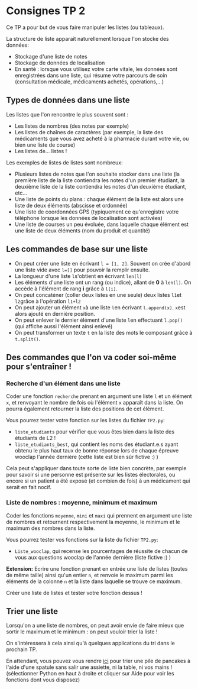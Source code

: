 # Consignes TP 2

Ce TP a pour but de vous faire manipuler les listes (ou tableaux).

La structure de liste apparaît naturellement lorsque l'on stocke des données:

- Stockage d'une liste de notes
- Stockage de données de localisation
- En santé : lorsque vous utilisez votre carte vitale, les données sont enregistrées dans une liste, qui résume votre parcours de soin (consultation médicale, médicaments achetés, opérations,...)

## Types de données dans une liste

Les listes que l'on rencontre le plus souvent sont :
- Les listes de nombres (des notes par exemple)
- Les listes de chaînes de caractères (par exemple, la liste des médicaments que vous avez acheté à la pharmacie durant votre vie, ou bien une liste de course)
- Les listes de... listes !

Les exemples de listes de listes sont nombreux:
- Plusieurs listes de notes que l'on souhaite stocker dans une liste (la première liste de la liste contiendra les notes d'un premier étudiant, la deuxième liste de la liste contiendra les notes d'un deuxième étudiant, etc...
- Une liste de points du plans : chaque élément de la liste est alors une liste de deux éléments (abscisse et ordonnée)
- Une liste de coordonnées GPS (typiquement ce qu'enregistre votre téléphone lorsque les données de localisation sont activées)
- Une liste de courses un peu évoluée, dans laquelle chaque élément est une liste de deux éléments (nom du produit et quantité)


## Les commandes de base sur une liste
- On peut créer une liste en écrivant `l = [1, 2]`. Souvent on crée d'abord une liste
vide avec `l=[]` pour pouvoir la remplir ensuite.
- La longueur d'une liste `l`s'obtient en écrivant `len(l)`
- Les éléments d'une liste ont un rang (ou indice), allant de **0** à `len(l)`.
On accède à l'élément de rang **i** grâce à `l[i]`.
- On peut concaténer (coller deux listes en une seule) deux listes `l1`et `l2`grâce à l'opération `l1+l2`
- On peut ajouter un élément `x`à une liste `l`en écrivant `l.append(x)`. `x`est alors ajouté en dernière position.
- On peut enlever le dernier élément d'une liste `l`en effectuant `l.pop()` (qui affiche aussi l'élément ainsi enlevé)
- On peut transformer un texte `t` en la liste des mots le composant grâce à `t.split()`.

## Des commandes que l'on va coder soi-même pour s'entraîner !


### Recherche d'un élément dans une liste

Coder une fonction `recherche` prenant en argument une liste `l` et un élément `x`, et renvoyant le nombre de fois où l'élément `x` apparaît dans la liste. On pourra également retourner la liste des positions de cet élément.

Vous pourrez tester votre fonction sur les listes du fichier `TP2.py`:
- `liste_etudiants` pour vérifier que vous êtes bien dans la liste des étudiants de L2 !
- `liste_etudiants_best`, qui contient les noms des étudiant.e.s ayant obtenu le plus haut taux de bonne réponse lors de chaque épreuve wooclap l'année dernière (cette liste est bien sûr fictive :) )

Cela peut s'appliquer dans toute sorte de liste bien concrète, par exemple pour savoir si une personne est présente sur les listes électorales, ou encore si un patient a été exposé (et combien de fois) à un médicament qui serait en fait nocif.


### Liste de nombres : moyenne, minimum et maximum

Coder les fonctions `moyenne`, `mini` et `maxi` qui prennent en argument une liste de nombres et retournent respectivement la moyenne, le minimum et le maximum des nombres dans la liste.

Vous pourrez tester vos fonctions sur la liste du fichier `TP2.py`:
- `Liste_wooclap`, qui recense les pourcentages de réussite de chacun de vous aux questions wooclap de l'année dernière (liste fictive :) )


**Extension:** Ecrire une fonction prenant en entrée une liste de listes (toutes de même taille) ainsi qu'un entier `n`, et renvoie le maximum parmi les éléments de la colonne
`n` et la liste dans laquelle se trouve ce maximum.

Créer une liste de listes et tester votre fonction dessus !


## Trier une liste

Lorsqu'on a une liste de nombres, on peut avoir envie de faire mieux que sortir le maximum et le minimum : on peut vouloir trier la liste !

On s'intéressera à cela ainsi qu'à quelques applications du tri dans le prochain TP.

En attendant, vous pouvez vous rendre [ici](https://plm.telecomnancy.univ-lorraine.fr/#/ui/lessons/sort.pancake/) pour trier une pile de pancakes à l'aide d'une spatule sans salir une assiette, ni la table, ni vos mains ! (sélectionner Python en haut à droite et cliquer sur Aide pour voir les fonctions dont vous disposez)
